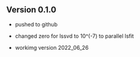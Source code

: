 
## Version 0.1.0

- pushed to github

- changed zero for lssvd to 10^(-7) to parallel lsfit

- workimg version 2022_06_26
